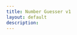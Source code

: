 ```yaml
---
title: Number Guesser v1
layout: default
description: 
---
```


<html>
  <head>
    <title>Guess the Number</title>
    <style>
      // Define variables for colors
      $primary-color: #0074D9;
      $secondary-color: #FF851B;
      $text-color: #333;
      
      // Use variables to style elements
      body {
        background-color: $secondary-color;
        color: $text-color;
        font-family: sans-serif;
      }
      
      h1 {
        color: $primary-color;
        font-size: 3rem;
        text-align: center;
        margin-top: 2rem;
      }
      
      p {
        margin: 1rem 0;
      }
      
      input[type="text"] {
        padding: 0.5rem;
        border: none;
        border-radius: 0.25rem;
        font-size: 1.2rem;
        width: 100%;
        max-width: 20rem;
        margin-bottom: 1rem;
      }
      
      button {
        background-color: $primary-color;
        color: #fff;
        border: none;
        border-radius: 0.25rem;
        padding: 0.5rem 1rem;
        font-size: 1.2rem;
        cursor: pointer;
      }
      
      button:hover {
        background-color: darken($primary-color, 10%);
      }
      
      #result {
        font-size: 1.2rem;
        font-weight: bold;
        text-align: center;
        margin-top: 2rem;
      }
    </style>
  </head>
  <body>
    <h1>Guess the Number</h1>
    <p>Try to guess the number between 1 and 100.</p>
    <input type="text" id="guess" placeholder="Enter your guess">
    <button onclick="checkGuess()">Submit</button>
    <p id="result"></p>

    <script>
      // Generate a random number between 1 and 100
      const randomNumber = Math.floor(Math.random() * 100) + 1;
      let attempts = 0;

      function checkGuess() {
        // Get the user's guess
        const guess = parseInt(document.getElementById("guess").value);

        // Increase the number of attempts
        attempts++;

        // Check if the guess is correct
        if (guess === randomNumber) {
          document.getElementById("result").innerHTML = `Congratulations! You guessed the number in ${attempts} attempts.`;
        } else if (guess < randomNumber) {
          document.getElementById("result").innerHTML = "Too low. Guess again.";
        } else {
          document.getElementById("result").innerHTML = "Too high. Guess again.";
        }
      }
    </script>
  </body>
</html>

